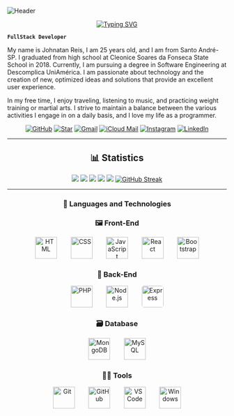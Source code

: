 ![Header](https://capsule-render.vercel.app/api?type=waving&height=150&color=9400D3&reversal=false&section=header)

<div align="center">

[![Typing SVG](https://readme-typing-svg.demolab.com?font=Pixelify+Sans&weight=700&size=26&pause=1000&color=8509F7&width=435&lines=Hey%2C+Wassup%3F+I+am+Johnatan+Reiiss;I'm+a+full+stack+developer;focused+on+UX%2FUI+design;welcome+to+my+readme)](https://git.io/typing-svg)

</div>

**`FullStack Developer`**

My name is Johnatan Reis, I am 25 years old, and I am from Santo André-SP. I graduated from high school at Cleonice Soares da Fonseca State School in 2018. Currently, I am pursuing a degree in Software Engineering at Descomplica UniAmérica. I am passionate about technology and the creation of new, optimized ideas and solutions that provide an excellent user experience.

In my free time, I enjoy traveling, listening to music, and practicing weight training or martial arts. I strive to maintain a balance between the various activities I engage in on a daily basis, and I love my life as a programmer.


<div align="center">

[![GitHub](https://img.shields.io/badge/GitHub-000000?style=for-the-badge&logo=github&logoColor=white)](https://github.com/JohnReiiss)
[![Star](https://img.shields.io/badge/Star-000000?style=for-the-badge&logo=github&logoColor=white)](https://github.com/JohnReiiss?tab=stars)
[![Gmail](https://img.shields.io/badge/Gmail-000000?style=for-the-badge&logo=gmail&logoColor=white)](mailto:contadeestudos541@gmail.com)
[![iCloud Mail](https://img.shields.io/badge/iCloud-000000?style=for-the-badge&logo=icloud&logoColor=white)](mailto:johnatan.reiiss@icloud.com)
[![Instagram](https://img.shields.io/badge/Instagram-000000?style=for-the-badge&logo=instagram&logoColor=white)](https://www.instagram.com/hayabusa.johnatan?igsh=aG9iYW1mN3ZmeW1z&utm_source=qr)
[![LinkedIn](https://img.shields.io/badge/LinkedIn-000000?style=for-the-badge&logo=linkedin&logoColor=white)](https://www.linkedin.com/in/johnatan-dos-santos-reis-945092b7/)

</div>

---

<div align="center">

## 📊 Statistics

![](http://github-profile-summary-cards.vercel.app/api/cards/profile-details?username=JohnReiiss&theme=midnight_purple)
![](http://github-profile-summary-cards.vercel.app/api/cards/repos-per-language?username=JohnReiiss&theme=midnight_purple)
![](http://github-profile-summary-cards.vercel.app/api/cards/most-commit-language?username=JohnReiiss&theme=midnight_purple)
![](http://github-profile-summary-cards.vercel.app/api/cards/stats?username=JohnReiiss&theme=midnight_purple)
![](http://github-profile-summary-cards.vercel.app/api/cards/productive-time?username=JohnReiiss&theme=midnight_purple&utcOffset=8)
[![GitHub Streak](https://github-readme-streak-stats.herokuapp.com?user=JohnReiiss&theme=highcontrast&hide_border=true&locale=pt_BR&card_width=680)](https://git.io/streak-stats)

</div>

---

<div align="center">
    
### 🤖 Languages ​​and Technologies

</div>

<div align="center">
  
### 🖼️ Front-End
  
<p align="center">
  <img alt="HTML" title="HTML" width="50px" src="https://cdn.jsdelivr.net/gh/devicons/devicon/icons/html5/html5-original.svg"/>
  &nbsp;&nbsp;&nbsp;&nbsp;&nbsp;&nbsp;
  <img alt="CSS" title="CSS" width="50px" src="https://cdn.jsdelivr.net/gh/devicons/devicon/icons/css3/css3-original.svg"/>
  &nbsp;&nbsp;&nbsp;&nbsp;&nbsp;&nbsp;
  <img alt="JavaScript" title="JavaScript" width="50px" src="https://cdn.jsdelivr.net/gh/devicons/devicon/icons/javascript/javascript-original.svg"/>
  &nbsp;&nbsp;&nbsp;&nbsp;&nbsp;&nbsp;
  <img alt="React" title="React" width="50px" src="https://cdn.jsdelivr.net/gh/devicons/devicon/icons/react/react-original.svg"/>
  &nbsp;&nbsp;&nbsp;&nbsp;&nbsp;&nbsp;
  <img alt="Bootstrap" title="Bootstrap" width="50px" src="https://cdn.jsdelivr.net/gh/devicons/devicon/icons/bootstrap/bootstrap-original.svg"/>
</p>

<div align="center">

### 🧠 Back-End

<p align="center">
  <img alt="PHP" title="PHP" width="50px" src="https://cdn.jsdelivr.net/gh/devicons/devicon@latest/icons/php/php-original.svg"/>
  &nbsp;&nbsp;&nbsp;&nbsp;&nbsp;&nbsp;
  <img alt="Node.js" title="Node.js" width="50px" src="https://cdn.jsdelivr.net/gh/devicons/devicon@latest/icons/nodejs/nodejs-original.svg"/>
  &nbsp;&nbsp;&nbsp;&nbsp;&nbsp;&nbsp;
  <img alt="Express" title="Express" width="50px" style="background-color: white; border-radius: 5px;" src="https://cdn.jsdelivr.net/gh/devicons/devicon@latest/icons/express/express-original.svg"/>
</p>

</div>

<div align="center">

### 🗃️ Database

<p align="center">
  <img alt="MongoDB" title="MongoDB" width="50px" src="https://cdn.jsdelivr.net/gh/devicons/devicon@latest/icons/mongodb/mongodb-original.svg"/>
  &nbsp;&nbsp;&nbsp;&nbsp;&nbsp;&nbsp;
  <img alt="MySQL" title="MySQL" width="50px" src="https://cdn.jsdelivr.net/gh/devicons/devicon@latest/icons/mysql/mysql-original.svg"/>
</p>

</div>

<div align="center">

### 🧑‍💻 Tools

<p align="center">
  <img alt="Git" title="Git" width="50px" src="https://cdn.jsdelivr.net/gh/devicons/devicon@latest/icons/git/git-original.svg"/>
  &nbsp;&nbsp;&nbsp;&nbsp;&nbsp;&nbsp;
  <img alt="GitHub" title="GitHub" width="50px" src="https://cdn.jsdelivr.net/gh/devicons/devicon@latest/icons/github/github-original.svg"/>
  &nbsp;&nbsp;&nbsp;&nbsp;&nbsp;&nbsp;
  <img alt="VS Code" title="VS Code" width="50px" src="https://cdn.jsdelivr.net/gh/devicons/devicon@latest/icons/vscode/vscode-original.svg"/>
  &nbsp;&nbsp;&nbsp;&nbsp;&nbsp;&nbsp;
  <img alt="Windows" title="Windows" width="50px" src="https://cdn.jsdelivr.net/gh/devicons/devicon@latest/icons/windows8/windows8-original.svg"/>
</p>

</div>





